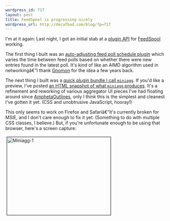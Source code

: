 ```yaml
--- 
wordpress_id: 717
layout: post
title: FeedSpool is progressing nicely
wordpress_url: http://decafbad.com/blog/?p=717
---
```

I'm at it again:  Last night, I got an initial stab at a [plugin API][api] for [FeedSpool][fs] working.

The first thing I built was an [auto-adjusting feed poll schedule plugin][vary] which varies the time between feed polls based on whether there were new entries found in the latest poll.  It's kind of like an AIMD algorithm used in networkingâ€”I thank [Gnomon][g] for the idea a few years back.

The next thing I built was a [quick plugin bundle I call `miniagg`][mini].  If you'd like a preview, I've posted [an HTML snapshot of what `miniagg` produces][mini_preview].  It's a refinement and reworking of various aggregator UI pieces I've had floating around since [AmphetaOutlines][amph], only I think this is the simplest and cleanest I've gotten it yet.  (CSS and unobtrusive JavaScript, hooray!)

This only seems to work on Firefox and Safariâ€”it's currently broken for MSIE, and I don't care enough to fix it yet.  (Something to do with multiple CSS classes, I believe.)  But, if you're unfortunate enough to be using that browser, here's a screen capture:  

<a href="http://www.decafbad.com/blog_attachments/miniagg-1.jpg" onclick="window.open('http://www.decafbad.com/blog_attachments/miniagg-1.jpg','popup','width=984,height=742,scrollbars=no,resizable=yes,toolbar=no,directories=no,location=no,menubar=no,status=yes,left=0,top=0');return false"><img src="http://www.decafbad.com/blog_attachments/miniagg-1-tm.jpg" height="244" width="324" border="1" hspace="4" vspace="4" alt="Miniagg-1" /></a>

[g]: http://decafbad.com/blog/2003/09/29/dynamic-polling-freq-too#comment-1061
[amph]: http://decafbad.com/trac/wiki/AmphetaOutlines
[vary]: http://decafbad.com/trac/browser/trunk/feedspool/plugins/poll_schedule_vary.py
[api]: http://decafbad.com/trac/wiki/FeedSpool/Plugins
[fs]: http://decafbad.com/trac/wiki/FeedSpool
[mini]: http://decafbad.com/trac/browser/trunk/feedspool/plugins/miniagg/
[mini_preview]: http://decafbad.com/2005/10/miniagg/news-20051005-152956.html
